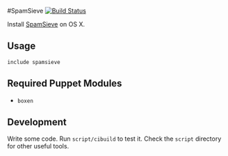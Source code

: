 #SpamSieve
[![Build Status](https://travis-ci.org/takashiyoshida/puppet-spamsieve.png?branch=travis)](https://travis-ci.org/takashiyoshida/puppet-spamsieve)

Install [SpamSieve](http://c-command.com/spamsieve/) on OS X.

## Usage

```puppet
include spamsieve
```

## Required Puppet Modules

* `boxen`

## Development

Write some code. Run `script/cibuild` to test it. Check the `script`
directory for other useful tools.
